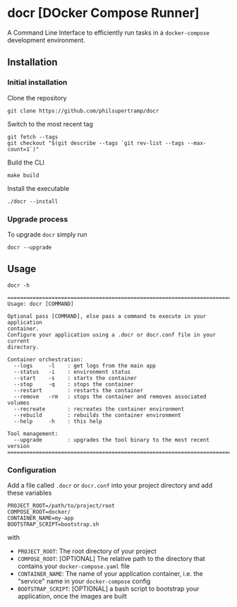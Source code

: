 # docr [**DO**cker **C**ompose **R**unner]
A Command Line Interface to efficiently run tasks in a `docker-compose` development environment.

## Installation
### Initial installation
Clone the repository
```shell
git clone https://github.com/philsupertramp/docr
```
Switch to the most recent tag
```shell
git fetch --tags 
git checkout "$(git describe --tags `git rev-list --tags --max-count=1`)"
```
Build the CLI
```shell
make build
```
Install the executable
```shell
./docr --install
```
### Upgrade process
To upgrade `docr` simply run
```shell
docr --upgrade
```

## Usage
```shell
docr -h

==============================================================================
Usage: docr [COMMAND]

Optional pass [COMMAND], else pass a command to execute in your application
container.
Configure your application using a .docr or docr.conf file in your current
directory.

Container orchestration:
  --logs     -l    : get logs from the main app
  --status   -i    : environment status
  --start    -s    : starts the container
  --stop     -q    : stops the container
  --restart        : restarts the container
  --remove   -rm   : stops the container and removes associated volumes
  --recreate       : recreates the container environment
  --rebuild        : rebuilds the container environment
  --help     -h    : this help

Tool management:
  --upgrade        : upgrades the tool binary to the most recent version
==============================================================================

```

### Configuration
Add a file called `.docr` or `docr.conf` into your project directory and add these variables
```text
PROJECT_ROOT=/path/to/project/root
COMPOSE_ROOT=docker/
CONTAINER_NAME=my-app
BOOTSTRAP_SCRIPT=bootstrap.sh
```
with
- `PROJECT_ROOT`: The root directory of your project
- `COMPOSE_ROOT`: [OPTIONAL] The relative path to the directory that contains your `docker-compose.yaml` file
- `CONTAINER_NAME`: The name of your application container, i.e. the "service" name in your `docker-compose` config
- `BOOTSTRAP_SCRIPT`: [OPTIONAL] a bash script to bootstrap your application, once the images are built

